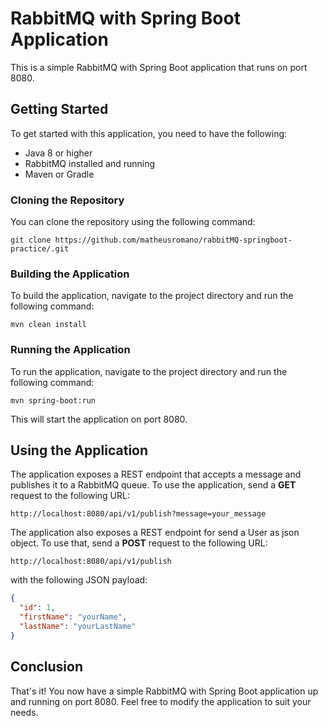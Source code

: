 # RabbitMQ with Spring Boot Application

This is a simple RabbitMQ with Spring Boot application that runs on port 8080.

## Getting Started

To get started with this application, you need to have the following:

- Java 8 or higher
- RabbitMQ installed and running
- Maven or Gradle

### Cloning the Repository

You can clone the repository using the following command:
```
git clone https://github.com/matheusromano/rabbitMQ-springboot-practice/.git
```

### Building the Application

To build the application, navigate to the project directory and run the following command:
```
mvn clean install
```

### Running the Application

To run the application, navigate to the project directory and run the following command:
```
mvn spring-boot:run
```
This will start the application on port 8080.

## Using the Application

The application exposes a REST endpoint that accepts a message and publishes it to a RabbitMQ queue. To use the application, send a **GET** request to the following URL:
```
http://localhost:8080/api/v1/publish?message=your_message
```
The application also exposes a REST endpoint for send a User as json object. To use that, send a **POST** request to the following URL:
```
http://localhost:8080/api/v1/publish
```
with the following JSON payload:
```json
{
  "id": 1,
  "firstName": "yourName",
  "lastName": "yourLastName"
}
```

## Conclusion

That's it! You now have a simple RabbitMQ with Spring Boot application up and running on port 8080. Feel free to modify the application to suit your needs.







